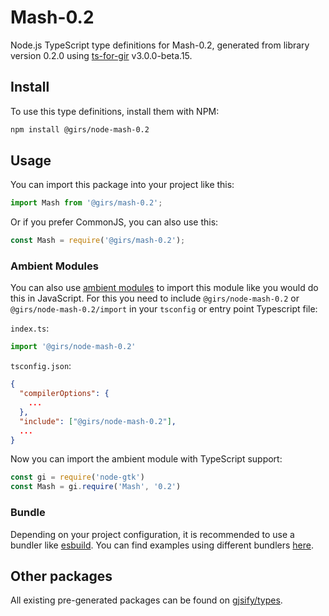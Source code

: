 
# Mash-0.2

Node.js TypeScript type definitions for Mash-0.2, generated from library version 0.2.0 using [ts-for-gir](https://github.com/gjsify/ts-for-gir) v3.0.0-beta.15.

## Install

To use this type definitions, install them with NPM:
```bash
npm install @girs/node-mash-0.2
```

## Usage

You can import this package into your project like this:
```ts
import Mash from '@girs/mash-0.2';
```

Or if you prefer CommonJS, you can also use this:
```ts
const Mash = require('@girs/mash-0.2');
```

### Ambient Modules

You can also use [ambient modules](https://github.com/gjsify/ts-for-gir/tree/main/packages/cli#ambient-modules) to import this module like you would do this in JavaScript.
For this you need to include `@girs/node-mash-0.2` or `@girs/node-mash-0.2/import` in your `tsconfig` or entry point Typescript file:

`index.ts`:
```ts
import '@girs/node-mash-0.2'
```

`tsconfig.json`:
```json
{
  "compilerOptions": {
    ...
  },
  "include": ["@girs/node-mash-0.2"],
  ...
}
```

Now you can import the ambient module with TypeScript support: 

```ts
const gi = require('node-gtk')
const Mash = gi.require('Mash', '0.2')
```



### Bundle

Depending on your project configuration, it is recommended to use a bundler like [esbuild](https://esbuild.github.io/). You can find examples using different bundlers [here](https://github.com/gjsify/ts-for-gir/tree/main/examples).

## Other packages

All existing pre-generated packages can be found on [gjsify/types](https://github.com/gjsify/types).

